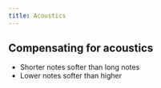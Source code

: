 ```yaml
---
title: Acoustics
---
```


## Compensating for acoustics

- Shorter notes softer than long notes
- Lower notes softer than higher
